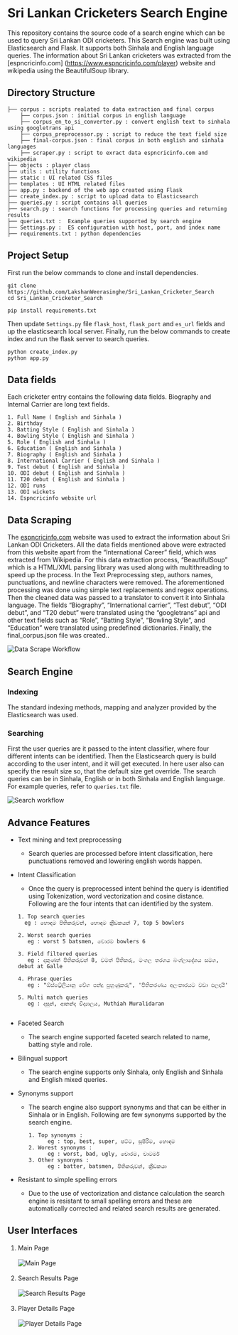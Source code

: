 # Sri Lankan Cricketers Search Engine

This repository contains the source code of a search engine which can be used to query Sri Lankan ODI cricketers. This
Search engine was built using Elasticsearch and Flask. It supports both Sinhala and English language queries. The
information about Sri Lankan cricketers was extracted from the [espncricinfo.com] (https://www.espncricinfo.com/player)
website and wikipedia using the BeautifulSoup library.

## Directory Structure

```
├── corpus : scripts realated to data extraction and final corpus
    ├── corpus.json : initial corpus in english language
    ├── corpus_en_to_si_converter.py : convert english text to sinhala using googletrans api
    ├── corpus_preprocessor.py : script to reduce the text field size
    ├── final-corpus.json : final corpus in both english and sinhala languages
    ├── scraper.py : script to exract data espncricinfo.com and wikipedia              
├── objects : player class 
├── utils : utility functions
├── static : UI related CSS files
├── templates : UI HTML related files  
├── app.py : backend of the web app created using Flask
├── create_index.py : script to upload data to Elasticsearch
├── queries.py : script contains all queries
├── search.py : search functions for processing queries and returning results
├── queries.txt :  Example queries supported by search engine  
├── Settings.py :  ES configuration with host, port, and index name
├── requirements.txt : python dependencies

```

## Project Setup

First run the below commands to clone and install dependencies.
```
git clone https://github.com/LakshanWeerasinghe/Sri_Lankan_Cricketer_Search
cd Sri_Lankan_Cricketer_Search

pip install requirements.txt
```

Then update `Settings.py` file `flask_host`, `flask_port` and `es_url` fields and up the elasticsearch local server.
Finally, run the below commands to create index and run the flask server to search queries.

```
python create_index.py
python app.py
```

## Data fields

Each cricketer entry contains the following data fields. Biography and Internal Carrier are long text fields.

    1. Full Name ( English and Sinhala )
    2. Birthday 
    3. Batting Style ( English and Sinhala )
    4. Bowling Style ( English and Sinhala )
    5. Role ( English and Sinhala ) 
    6. Education ( English and Sinhala )
    7. Biography ( English and Sinhala )
    8. International Carrier ( English and Sinhala )
    9. Test debut ( English and Sinhala )
    10. ODI debut ( English and Sinhala )
    11. T20 debut ( English and Sinhala )
    12. ODI runs
    13. ODI wickets
    14. Espncricinfo website url

## Data Scraping

The [espncricinfo.com](https://www.espncricinfo.com/player) website was used to extract the information about Sri Lankan
ODI Cricketers. All the data fields mentioned above were extracted from this website apart from the “International
Career” field, which was extracted from Wikipedia. For this data extraction process, “BeautifulSoup” which is a HTML/XML
parsing library was used along with multithreading to speed up the process. In the Text Preprocessing step, authors
names, punctuations, and newline characters were removed. The aforementioned processing was done using simple text
replacements and regex operations. Then the cleaned data was passed to a translator to convert it into Sinhala language.
The fields “Biography”, “International carrier”, “Test debut”, “ODI debut”, and “T20 debut” were translated using the
“googletrans” api and other text fields such as “Role”, “Batting Style”, “Bowling Style”, and “Education” were
translated using predefined dictionaries. Finally, the final_corpus.json file was created..

![Data Scrape Workflow](assets/images/scrape.png)

## Search Engine

### Indexing

The standard indexing methods, mapping and analyzer provided by the Elasticsearch was used.

### Searching

First the user queries are it passed to the intent classifier, where four different intents can be identified. Then the
Elasticsearch query is build according to the user intent, and it will get executed. In here user also can specify the
result size so, that the default size get override. The search queries can be in Sinhala, English or in both Sinhala and
English language. For example queries, refer to `queries.txt` file.

![Search workflow](assets/images/search.png)

## Advance Features

- Text mining and text preprocessing
    - Search queries are processed before intent classification, here punctuations removed and lowering english words
      happen.

- Intent Classification
    - Once the query is preprocessed intent behind the query is identified using Tokenization, word vectorization and
      cosine distance. Following are the four intents that can identified by the system.
      
    ```
    1. Top search queries
      eg : හොඳම පිතිකරුවන්, හොඳම ක්‍රීඩකයන් 7, top 5 bowlers
    
    2. Worst search queries
       eg : worst 5 batsmen, චොරම bowlers 6
    
    3. Field filtered queries
       eg : දකුණත් පිතිකරුවන් 8, වමත් පිතිකරු, මංගල තරගය බංග්ලාදේශය සමග, debut at Galle
    
    4. Phrase queries
       eg : "ඕස්ට්‍රේලියානු වේග පන්දු පුහුණුකරු", 'පිතිකරණය අලංකාරයට වඩා ඵලදායී'
    
    5. Multi match queries
       eg : දසුන්, ආනන්ද විද්‍යාලය, Muthiah Muralidaran
       
    ```
  
- Faceted Search
    - The search engine supported faceted search related to name, batting style and role.

- Bilingual support
    - The search engine supports only Sinhala, only English and Sinhala and English mixed queries.

- Synonyms support
    - The search engine also support synonyms and that can be either in Sinhala or in English. Following are few
      synonyms supported by the search engine.
      ```
      1. Top synonyms :
            eg : top, best, super, පට්ට, සුපිරිම, හොඳම
      2. Worest synonyms :
            eg : worst, bad, ugly, චොරම, චාටර්ම
      3. Other synonyms :
            eg : batter, batsmen, පිතිකරුවන්, ක්‍රීඩකයා
      ```

- Resistant to simple spelling errors
    - Due to the use of vectorization and distance calculation the search engine is resistant to small spelling errors
      and these are automatically corrected and related search results are generated.


## User Interfaces

1. Main Page
 <br/><br/>
![Main Page](assets/images/main.PNG)
   <br /><br />
2. Search Results Page
   <br/><br/>
   ![Search Results Page](assets/images/results.PNG)
   <br/><br/>
3. Player Details Page
   <br/><br/>
   ![Player Details Page](assets/images/player.PNG)

